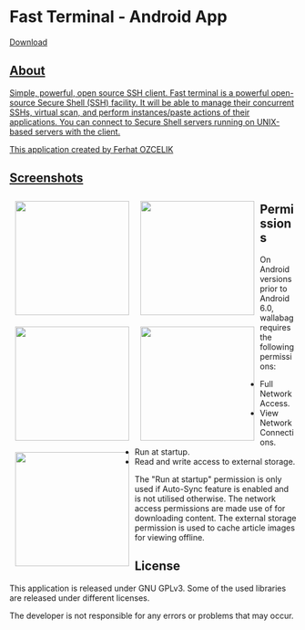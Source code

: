 # Fast Terminal - Android App 

<p align="left">

<a href="https://github.com/ferhatozcelik/fast_terminal/blob/master/app/release/app-release.apk?raw=true">
    Download
</p>

## About

Simple, powerful, open source SSH client.
Fast terminal is a powerful open-source Secure Shell (SSH) facility. It will be able to manage their concurrent SSHs, virtual scan, and perform instances/paste actions of their applications.
You can connect to Secure Shell servers running on UNIX-based servers with the client.

This application created by Ferhat OZCELIK 


## Screenshots

[<img src="https://github.com/ferhatozcelik/fast_terminal/raw/master/screenshot/1.jpg" align="left" width="200" hspace="10" vspace="10">](/screenshot/1.png)

[<img src="https://github.com/ferhatozcelik/fast_terminal/raw/master/screenshot/2.jpg" align="left" width="200" hspace="10" vspace="10">](/screenshot/2.png)
    
[<img src="https://github.com/ferhatozcelik/fast_terminal/raw/master/screenshot/3.jpg" align="left" width="200" hspace="10" vspace="10">](/screenshot/3.png)
    
[<img src="https://github.com/ferhatozcelik/fast_terminal/raw/master/screenshot/4.jpg" align="left" width="200" hspace="10" vspace="10">](/screenshot/4.png)
    
[<img src="https://github.com/ferhatozcelik/fast_terminal/raw/master/screenshot/5.jpg" align="left" width="200" hspace="10" vspace="10">](/screenshot/5.png)


## Permissions

On Android versions prior to Android 6.0, wallabag requires the following permissions:
- Full Network Access.
- View Network Connections.
- Run at startup.
- Read and write access to external storage.

The "Run at startup" permission is only used if Auto-Sync feature is enabled and is not utilised otherwise. The network access permissions are made use of for downloading content. The external storage permission is used to cache article images for viewing offline.

## License
This application is released under GNU GPLv3.
Some of the used libraries are released under different licenses.
    
The developer is not responsible for any errors or problems that may occur.
